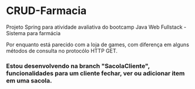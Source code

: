# CRUD-Farmacia
Projeto Spring para atividade avaliativa do bootcamp Java Web Fullstack - Sistema para farmácia

Por enquanto está parecido com a loja de games, com diferença em alguns métodos de consulta no protocólo HTTP GET.

### Estou desenvolvendo na branch "SacolaCliente", funcionalidades para um cliente fechar, ver ou adicionar item em uma sacola.
